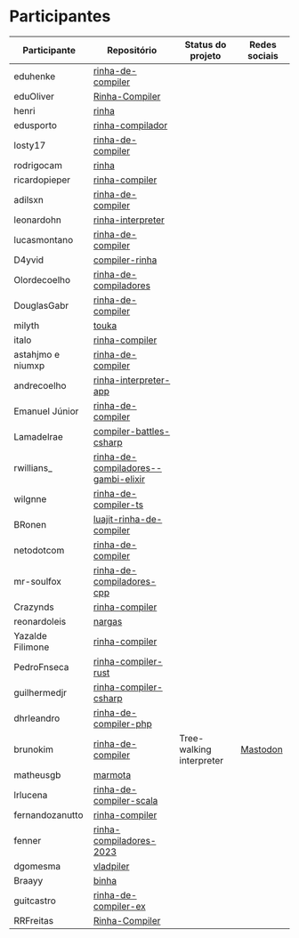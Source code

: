 # Participantes

| Participante      | Repositório                                                                                             | Status do projeto        | Redes sociais                              |
|-------------------|---------------------------------------------------------------------------------------------------------|--------------------------|--------------------------------------------|
| eduhenke          | [rinha-de-compiler](https://github.com/eduhenke/rinha-de-compiler)                                      |                          |                                            |
| eduOliver         | [Rinha-Compiler](https://github.com/Edu0liver/Rinha-Compiler)                                           |                          |                                            |
| henri             | [rinha](https://github.com/hnrbs/rinha)                                                                 |                          |                                            |
| edusporto         | [rinha-compilador](https://github.com/edusporto/rinha-compilador)                                       |                          |                                            |
| losty17           | [rinha-de-compiler](https://github.com/Losty17/rinha-de-compiler)                                       |                          |                                            |
| rodrigocam        | [rinha](https://github.com/rodrigocam/rinha)                                                            |                          |                                            |
| ricardopieper     | [rinha-compiler](https://github.com/ricardopieper/rinha-compiler)                                       |                          |                                            |
| adilsxn           | [rinha-de-compiler](https://github.com/adilsxn/rinha-de-compiler)                                       |                          |                                            |
| leonardohn        | [rinha-interpreter](https://github.com/leonardohn/rinha-interpreter)                                    |                          |                                            |
| lucasmontano      | [rinha-de-compiler](https://github.com/lucasmontano/rinha-de-compiler)                                  |                          |                                            |
| D4yvid            | [compiler-rinha](https://github.com/D4yvid/compiler-rinha)                                              |                          |                                            |
| Olordecoelho      | [rinha-de-compiladores](https://github.com/olordecoelho/rinha-de-compiladores)                          |                          |                                            |
| DouglasGabr       | [rinha-de-compiler](https://github.com/DouglasGabr/rinha-de-compiler)                                   |                          |                                            |
| milyth            | [touka](https://github.com/milyth/touka)                                                                |                          |                                            |
| italo             | [rinha-compiler](https://github.com/ZyllDev/rinha-compiler)                                             |                          |                                            |
| astahjmo e niumxp | [rinha-de-compiler](https://github.com/astahjmo/rinha-de-compiler)                                      |                          |                                            |
| andrecoelho       | [rinha-interpreter-app](https://github.com/andrecoelhoa/rinha-interpreter-app)                          |                          |                                            |
| Emanuel Júnior    | [rinha-de-compiler](https://github.com/VetusScientia/rinha-de-compiler)                                 |                          |                                            |
| Lamadelrae        | [compiler-battles-csharp](https://github.com/Lamadelrae/compiler-battles-csharp)                        |                          |                                            |
| rwillians_        | [rinha-de-compiladores--gambi-elixir](https://github.com/rwillians/rinha-de-compiladores--gambi-elixir) |                          |                                            |
| wilgnne           | [rinha-de-compiler-ts](https://github.com/wilgnne/rinha-de-compiler-ts)                                 |                          |                                            |
| BRonen            | [luajit-rinha-de-compiler](https://github.com/BRonen/luajit-rinha-de-compiler)                          |                          |                                            |
| netodotcom        | [rinha-de-compiler](https://github.com/netodotcom/rinha-de-compiler)                                    |                          |                                            |
| mr-soulfox        | [rinha-de-compiladores-cpp](https://github.com/mr-soulfox/rinha-de-compiladores-cpp)                    |                          |                                            |
| Crazynds          | [rinha-compiler](https://github.com/crazynds/rinha-compiler)                                            |                          |                                            |
| reonardoleis      | [nargas](https://github.com/reonardoleis/nargas)                                                        |                          |                                            |
| Yazalde Filimone  | [rinha-compiler](https://github.com/yazaldefilimonepinto/rinha-compiler)                                |                          |                                            |
| PedroFnseca       | [rinha-compiler-rust](https://github.com/PedroFnseca/rinha-compiler-rust)                               |                          |                                            |
| guilhermedjr      | [rinha-compiler-csharp](https://github.com/guilhermedjr/rinha-compiler-csharp)                          |                          |                                            |
| dhrleandro        | [rinha-de-compiler-php](https://github.com/dhrleandro/rinha-de-compiler-php)                            |                          |                                            |
| brunokim          | [rinha-de-compiler](https://github.com/brunokim/rinha-de-compiler)                                      | Tree-walking interpreter | [Mastodon](https://mastodon.social/@bkim)  |
| matheusgb         | [marmota](https://github.com/matheusgb/marmota)                                                         |                          |                                            |
| lrlucena          | [rinha-de-compiler-scala](https://github.com/lrlucena/rinha-de-compiler-scala)                          |                          |                                            |
| fernandozanutto   | [rinha-compiler](https://github.com/fernandozanutto/rinha-compiler)                                     |                          |                                            |
| fenner            | [rinha-compiladores-2023](https://github.com/alexandrofenner/rinha-compiladores-2023)                   |                          |                                            |
| dgomesma          | [vladpiler](https://github.com/dgomesma/vladpiler)                                                      |                          |                                            |
| Braayy            | [binha](https://github.com/Braayy/binha)                                                                |                          |                                            |
| guitcastro        | [rinha-de-compiler-ex](https://github.com/guitcastro/rinha-de-compiler-ex)                              |                          |                                            |
| RRFreitas         | [Rinha-Compiler](https://github.com/RRFreitas/Rinha-Compiler)                                           |                          |                                            |
